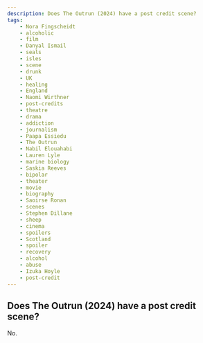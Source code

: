 ```yaml
---
description: Does The Outrun (2024) have a post credit scene?
tags: 
    - Nora Fingscheidt
    - alcoholic
    - film
    - Danyal Ismail
    - seals
    - isles
    - scene
    - drunk
    - UK
    - healing
    - England
    - Naomi Wirthner
    - post-credits
    - theatre
    - drama
    - addiction
    - journalism
    - Paapa Essiedu
    - The Outrun
    - Nabil Elouahabi
    - Lauren Lyle
    - marine biology
    - Saskia Reeves
    - bipolar
    - theater
    - movie
    - biography
    - Saoirse Ronan
    - scenes
    - Stephen Dillane
    - sheep
    - cinema
    - spoilers
    - Scotland
    - spoiler
    - recovery
    - alcohol
    - abuse
    - Izuka Hoyle
    - post-credit
---
```


## Does The Outrun (2024) have a post credit scene?

No.
